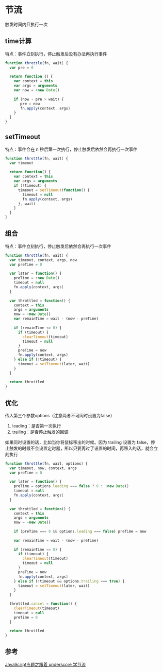# 节流
触发时间内只执行一次

## time计算
特点：事件立刻执行，停止触发后没有办法再执行事件
```javascript
function throttle(fn, wait) {
  var pre = 0
  
  return function () {
    var context = this
    var args = arguments
    var now = +new Date()
   
    if (now - pre > wait) {
       pre = now
       fn.apply(context, args)
    }
  }
}
```

## setTimeout
特点：事件会在 n 秒后第一次执行，停止触发后依然会再执行一次事件
```javascript
function throttle(fn, wait) {
  var timeout
  
  return function() {
    var context = this
    var args = arguments
    if (!timeout) {
      timeout = setTimeout(function() {
        timeout = null
        fn.apply(context, args)
      }, wait)
    } 
  }
}
```

## 组合
特点：事件立刻执行，停止触发后依然会再执行一次事件
```javascript
function throttle(fn, wait) {
  var timeout, context, args, now
  var preTime = 0
  
  var later = function() {
    preTime = +new Date()
    timeout = null
    fn.apply(context, args)
  }
  
  var throttled = function() {
    context = this
    args = arguments
    now = +new Date()
    var remainTime = wait - (now - preTime)
    
    if (remainTime <= 0) {
      if (timeout) {
        clearTimeout(timeout)
        timeout = null
      } 
      preTime = now
      fn.apply(context, args)
    } else if (!timeout) {
      timeout = setTimeout(later, wait)
    }
  }
  
  return throttled
}
```

## 优化
传入第三个参数options（注意两者不可同时设置为false）
1. leading：是否第一次执行
2. trailing：是否停止触发的回调

如果同时设置的话，比如当你将鼠标移出的时候。因为 trailing 设置为 false，停止触发的时候不会设置定时器，所以只要再过了设置的时间，再移入的话，就会立刻执行

```javascript
function throttle(fn, wait, options) {
  var timeout, now, context, args
  var preTime = 0
  
  var later = function() {
    preTime = options.leading === false ? 0 : +new Date()
    timeout = null
    fn.apply(context, args)
  }
  
  var throttled = function() {
    context = this
    args = arguments
    now = +new Date()
    
    if (preTime === 0 && options.leading === false) preTime = now 
    
    var remainTime = wait - (now - preTime)
    
    if (remainTime <= 0) {
      if (timeout) {
        clearTimeout(timeout)
        timeout = null
      }
      preTime = now
      fn.apply(context, args)
    } else if (!timeout && options.trailing === true) {
      timeout = setTimeout(later, wait)
    }
  }
  
  throttled.cancel = function() {
    clearTimeout(timeout)
    timeout = null
    preTime = 0
  }
  
  return throttled
}
```

## 参考
[JavaScript专题之跟着 underscore 学节流](https://github.com/mqyqingfeng/Blog/issues/26)
